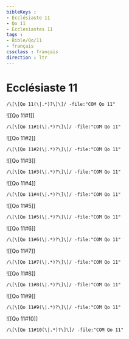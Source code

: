 ```yaml
---
bibleKeys : 
- Ecclésiaste 11
- Qo 11
- Ecclesiastes 11
tags : 
- Bible/Qo/11
- français
cssclass : français
direction : ltr
---
```


# Ecclésiaste 11

```query
/\[\[Qo 11(\|.*)?\]\]/ -file:"COM Qo 11"
```



![[Qo 11#1]]

```query
/\[\[Qo 11#1(\|.*)?\]\]/ -file:"COM Qo 11"
```

![[Qo 11#2]]

```query
/\[\[Qo 11#2(\|.*)?\]\]/ -file:"COM Qo 11"
```

![[Qo 11#3]]

```query
/\[\[Qo 11#3(\|.*)?\]\]/ -file:"COM Qo 11"
```

![[Qo 11#4]]

```query
/\[\[Qo 11#4(\|.*)?\]\]/ -file:"COM Qo 11"
```

![[Qo 11#5]]

```query
/\[\[Qo 11#5(\|.*)?\]\]/ -file:"COM Qo 11"
```

![[Qo 11#6]]

```query
/\[\[Qo 11#6(\|.*)?\]\]/ -file:"COM Qo 11"
```

![[Qo 11#7]]

```query
/\[\[Qo 11#7(\|.*)?\]\]/ -file:"COM Qo 11"
```

![[Qo 11#8]]

```query
/\[\[Qo 11#8(\|.*)?\]\]/ -file:"COM Qo 11"
```

![[Qo 11#9]]

```query
/\[\[Qo 11#9(\|.*)?\]\]/ -file:"COM Qo 11"
```

![[Qo 11#10]]

```query
/\[\[Qo 11#10(\|.*)?\]\]/ -file:"COM Qo 11"
```

